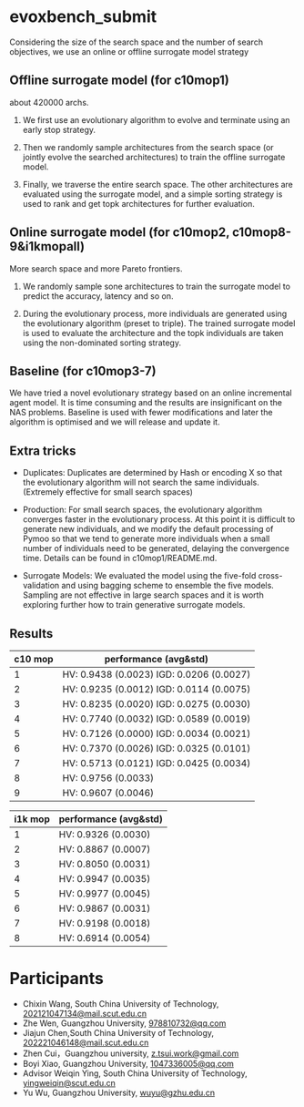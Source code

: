 # evoxbench_submit

Considering the size of the search space and the number of search objectives, we use an online or offline surrogate model strategy

## Offline surrogate model (for c10mop1)

about 420000 archs.

1. We first use an evolutionary algorithm to evolve and terminate using an early stop strategy.

2. Then we randomly sample architectures from the search space (or jointly evolve the searched architectures) to train the offline surrogate model.

3. Finally, we traverse the entire search space. The other architectures are evaluated using the surrogate model, and a simple sorting strategy is used to rank and get topk architectures for further evaluation.

## Online surrogate model (for c10mop2, c10mop8-9&i1kmopall)

More search space and more Pareto frontiers.

1. We randomly sample sone architectures to train the surrogate model to predict the accuracy, latency and so on.

2. During the evolutionary process, more individuals are generated using the evolutionary algorithm (preset to triple). The trained surrogate model is used to evaluate the architecture and the topk individuals are taken using the non-dominated sorting strategy.

## Baseline (for c10mop3-7)
We have tried a novel evolutionary strategy based on an online incremental agent model. It is time consuming and the results are insignificant on the NAS problems. Baseline is used with fewer modifications and later the algorithm is optimised and we will release and update it.

## Extra tricks

- Duplicates: Duplicates are determined by Hash or encoding X so that the evolutionary algorithm will not search the same individuals. (Extremely effective for small search spaces)

- Production: For small search spaces, the evolutionary algorithm converges faster in the evolutionary process. At this point it is difficult to generate new individuals, and we modify the default processing of Pymoo so that we tend to generate more individuals when a small number of individuals need to be generated, delaying the convergence time. Details can be found in c10mop1/README.md. 

- Surrogate Models: We evaluated the model using the five-fold cross-validation and using bagging scheme to ensemble the five models. Sampling are not effective in large search spaces and it is worth exploring further how to train generative surrogate models.


## Results
| c10 mop | performance (avg&std)                    |
| ------- | ---------------------------------------- |
| 1       | HV: 0.9438 (0.0023) IGD: 0.0206 (0.0027) |
| 2       | HV: 0.9235 (0.0012) IGD: 0.0114 (0.0075) |
| 3       | HV: 0.8235 (0.0020) IGD: 0.0275 (0.0030) |
| 4       | HV: 0.7740 (0.0032) IGD: 0.0589 (0.0019) |
| 5       | HV: 0.7126 (0.0000) IGD: 0.0034 (0.0021) |
| 6       | HV: 0.7370 (0.0026) IGD: 0.0325 (0.0101) |
| 7       | HV: 0.5713 (0.0121) IGD: 0.0425 (0.0034) |
| 8       | HV: 0.9756 (0.0033)                      |
| 9       | HV: 0.9607 (0.0046)                      |

| i1k mop |  performance (avg&std)                   |
| ------- | ---------------------------------------- |
| 1       | HV: 0.9326 (0.0030)                      |
| 2       | HV: 0.8867 (0.0007)                      |
| 3       | HV: 0.8050 (0.0031)                      |
| 4       | HV: 0.9947 (0.0035)                      |
| 5       | HV: 0.9977 (0.0045)                      |
| 6       | HV: 0.9867 (0.0031)                      |
| 7       | HV: 0.9198 (0.0018)                      |
| 8       | HV: 0.6914 (0.0054)                      |

# Participants
- Chixin Wang, South China University of Technology, 202121047134@mail.scut.edu.cn
- Zhe Wen, Guangzhou University, 978810732@qq.com
- Jiajun Chen,South China University of Technology, 202221046148@mail.scut.edu.cn
- Zhen Cui，Guangzhou university, z.tsui.work@gmail.com
- Boyi Xiao, Guangzhou University, 1047336005@qq.com
- Advisor Weiqin Ying, South China University of Technology, yingweiqin@scut.edu.cn
- Yu Wu, Guangzhou University, wuyu@gzhu.edu.cn